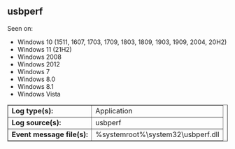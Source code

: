 ## usbperf

Seen on:
* Windows 10 (1511, 1607, 1703, 1709, 1803, 1809, 1903, 1909, 2004, 20H2)
* Windows 11 (21H2)
* Windows 2008
* Windows 2012
* Windows 7
* Windows 8.0
* Windows 8.1
* Windows Vista

<table border="1" class="docutils">
  <tbody>
    <tr>
      <td><b>Log type(s):</b></td>
      <td>Application</td>
    </tr>
    <tr>
      <td><b>Log source(s):</b></td>
      <td>usbperf</td>
    </tr>
    <tr>
      <td><b>Event message file(s):</b></td>
      <td>%systemroot%\system32\usbperf.dll</td>
    </tr>
  </tbody>
</table>

&nbsp;

